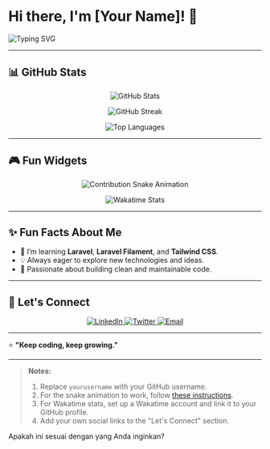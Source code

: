 # Hi there, I'm [Your Name]! 👋  

![Typing SVG](https://readme-typing-svg.herokuapp.com?color=F75990&lines=Welcome+to+my+GitHub+Profile!;I+love+coding+%26+learning+new+things!;Open+to+collaboration!)

---

## 📊 GitHub Stats  
<p align="center">
  <img src="https://github-readme-stats.vercel.app/api?username=yourusername&show_icons=true&theme=radical" alt="GitHub Stats" />
</p>  

<p align="center">
  <img src="https://github-readme-streak-stats.herokuapp.com/?user=yourusername&theme=radical" alt="GitHub Streak" />
</p>  

<p align="center">
  <img src="https://github-readme-stats.vercel.app/api/top-langs/?username=yourusername&layout=compact&theme=radical" alt="Top Languages" />
</p>

---

## 🎮 Fun Widgets  
<p align="center">
  <!-- Snake Animation -->
  <img src="https://github.com/yourusername/yourusername/blob/output/github-contribution-grid-snake.svg" alt="Contribution Snake Animation" />
</p>  

<p align="center">
  <!-- Wakatime Stats -->
  <img src="https://github-readme-stats.vercel.app/api/wakatime?username=yourusername&theme=radical" alt="Wakatime Stats" />
</p>  

---

## ✨ Fun Facts About Me
- 🚀 I’m learning **Laravel**, **Laravel Filament**, and **Tailwind CSS**.
- 💡 Always eager to explore new technologies and ideas.
- 🌱 Passionate about building clean and maintainable code.

---

## 🌟 Let's Connect  
<p align="center">
  <a href="https://www.linkedin.com/in/yourprofile" target="_blank">
    <img src="https://img.shields.io/badge/-LinkedIn-blue?style=for-the-badge&logo=linkedin&logoColor=white" alt="LinkedIn" />
  </a>
  <a href="https://twitter.com/yourusername" target="_blank">
    <img src="https://img.shields.io/badge/-Twitter-1DA1F2?style=for-the-badge&logo=twitter&logoColor=white" alt="Twitter" />
  </a>
  <a href="mailto:your.email@example.com" target="_blank">
    <img src="https://img.shields.io/badge/-Email-D14836?style=for-the-badge&logo=gmail&logoColor=white" alt="Email" />
  </a>
</p>  

---

⭐️ **"Keep coding, keep growing."**

---

> **Notes:**  
> 1. Replace `yourusername` with your GitHub username.  
> 2. For the snake animation to work, follow [these instructions](https://github.com/Platane/snk).  
> 3. For Wakatime stats, set up a Wakatime account and link it to your GitHub profile.  
> 4. Add your own social links to the "Let's Connect" section.  

Apakah ini sesuai dengan yang Anda inginkan?
